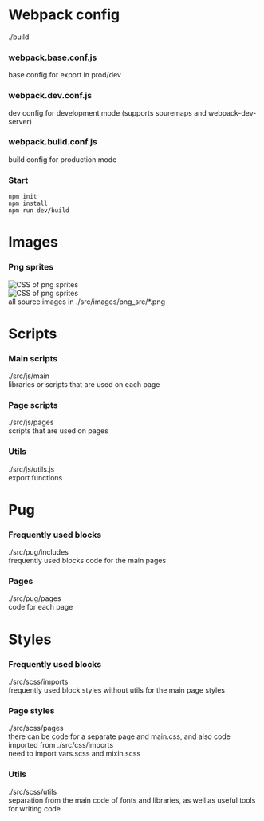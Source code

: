 #  Webpack config
./build
### webpack.base.conf.js
base config for export in prod/dev
### webpack.dev.conf.js
dev config for development mode (supports souremaps and webpack-dev-server)
### webpack.build.conf.js
build config for production mode
### Start
    npm init
    npm install
    npm run dev/build
# Images
### Png sprites
![CSS of png sprites](https://github.com/manifetko/ennage/raw/master/src/images/png_src/css/Screenshot_1.png)  <br/>
![CSS of png sprites](https://github.com/manifetko/ennage/raw/master/src/images/png_src/css/Screenshot_2.png)  <br/> 
all sourсe images in ./src/images/png_src/*.png
# Scripts
### Main scripts
./src/js/main  <br/> 
libraries or scripts that are used on each page
### Page scripts
./src/js/pages  <br/> 
scripts that are used on pages
### Utils
./src/js/utils.js  <br/> 
export functions
# Pug
### Frequently used blocks
./src/pug/includes  <br/> 
frequently used blocks code for the main pages
### Pages
./src/pug/pages  <br/> 
сode for each page
# Styles
### Frequently used blocks
./src/scss/imports  <br/> 
frequently used block styles without utils for the main page styles
### Page styles
./src/scss/pages  <br/> 
there can be code for a separate page and main.css,  and also code imported from ./src/css/imports <br/> 
need to import vars.scss and mixin.scss
### Utils
./src/scss/utils  <br/> 
separation from the main code of fonts and libraries, as well as useful tools for writing code

    
    